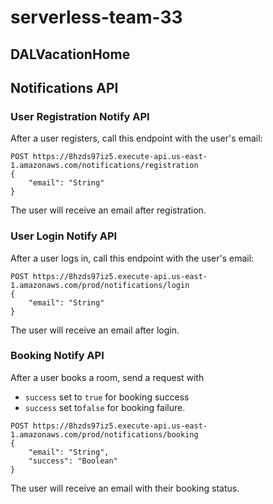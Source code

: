 # serverless-team-33
## DALVacationHome

## Notifications API 

### User Registration Notify API

After a user registers, call this endpoint with the user's email:

```
POST https://8hzds97iz5.execute-api.us-east-1.amazonaws.com/notifications/registration
{
    "email": "String"
}
```

The user will receive an email after registration.

### User Login Notify API

After a user logs in, call this endpoint with the user's email:

```
POST https://8hzds97iz5.execute-api.us-east-1.amazonaws.com/prod/notifications/login
{
    "email": "String"
}
```

The user will receive an email after login.

### Booking Notify API

After a user books a room, send a request with 
- `success` set to `true` for booking success
- `success` set to`false` for booking failure.

```
POST https://8hzds97iz5.execute-api.us-east-1.amazonaws.com/prod/notifications/booking
{
    "email": "String",
    "success": "Boolean"
}
```

The user will receive an email with their booking status.
